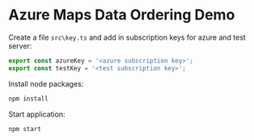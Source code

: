 # Azure Maps Data Ordering Demo

Create a file `src\key.ts` and add in subscription keys for azure and test server:

```typescript
export const azureKey = '<azure subscription key>';
export const testKey = '<test subscription key>';
```

Install node packages:
```bash
npm install
```

Start application:
```bash
npm start
```